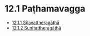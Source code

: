 

# 12.1 Paṭhamavagga

* [12.1.1 Sīlavattheragāthā](12.1/12.1.1.md)
* [12.1.2 Sunītattheragāthā](12.1/12.1.2.md)



